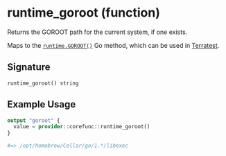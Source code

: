 <!--
---
page_title: "runtime_goroot function - corefunc"
subcategory: ""
description: |-
  Returns the GOROOT path for the current system, if one exists.
  Maps to the runtime.GOROOT() https://pkg.go.dev/runtime#GOROOT
  Go method, which can be used in Terratest https://terratest.gruntwork.io.
---
-->

# runtime_goroot (function)

Returns the GOROOT path for the current system, if one exists.

Maps to the [`runtime.GOROOT()`](https://pkg.go.dev/runtime#GOROOT)
Go method, which can be used in [Terratest](https://terratest.gruntwork.io).

## Signature

<!-- signature generated by tfplugindocs -->
```text
runtime_goroot() string
```

## Example Usage

```terraform
output "goroot" {
  value = provider::corefunc::runtime_goroot()
}

#=> /opt/homebrew/Cellar/go/1.*/libexec
```

<!-- Preview the provider docs with the Terraform registry provider docs preview tool: https://registry.terraform.io/tools/doc-preview -->
